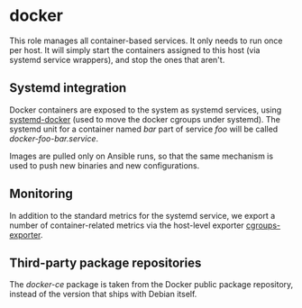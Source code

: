 docker
===

This role manages all container-based services. It only needs to run
once per host. It will simply start the containers assigned to this
host (via systemd service wrappers), and stop the ones that aren't.

## Systemd integration

Docker containers are exposed to the system as systemd services,
using
[systemd-docker](https://github.com/ibuildthecloud/systemd-docker)
(used to move the docker cgroups under systemd). The systemd unit for
a container named *bar* part of service *foo* will be called
*docker-foo-bar.service*.

Images are pulled only on Ansible runs, so that the same mechanism is
used to push new binaries and new configurations.

## Monitoring

In addition to the standard metrics for the systemd service, we export
a number of container-related metrics via the host-level
exporter
[cgroups-exporter](https://git.autistici.org/ale/cgroups-exporter).

## Third-party package repositories

The *docker-ce* package is taken from the Docker public package
repository, instead of the version that ships with Debian itself.
